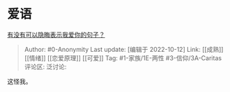 # 爱语
[有没有可以隐晦表示我爱你的句子？](https://www.zhihu.com/question/406378364/answer/1617786853)

> Author: #0-Anonymity
> Last update: [编辑于 2022-10-12]
> Link: [[成熟]] [[情绪]] [[恋爱原理]] [[可爱]]
> Tag: #1-家族/1E-两性 #3-信仰/3A-Caritas
> 评论区:
> 泛讨论:

这怪我。
